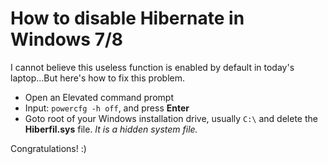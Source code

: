 # How to disable Hibernate in Windows 7/8

I cannot believe this useless function is enabled by default in today's laptop...But here's how to fix this problem.

- Open an Elevated command prompt
- Input: `powercfg -h off`, and press **Enter**
- Goto root of your Windows installation drive, usually `C:\` and delete the **Hiberfil.sys** file. *It is a hidden system file.*

Congratulations! :)